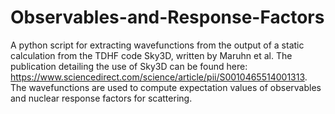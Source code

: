 # Observables-and-Response-Factors
A python script for extracting wavefunctions from the output of a static calculation from the TDHF code Sky3D, written by Maruhn et al. The publication detailing the use of Sky3D can be found here: https://www.sciencedirect.com/science/article/pii/S0010465514001313. The wavefunctions are used to compute expectation values of observables and nuclear response factors for scattering.

